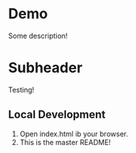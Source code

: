 # Demo 

Some description!
# Subheader

Testing!

## Local Development

1.  Open index.html ib your browser.
2.  This is the master README!